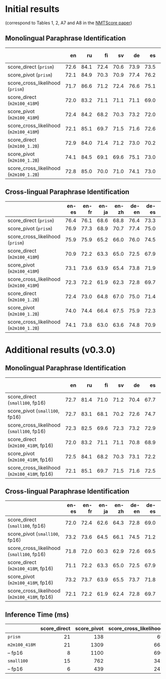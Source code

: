 # Initial results

(correspond to Tables 1, 2, A7 and A8 in the [NMTScore paper](https://arxiv.org/abs/2204.13692))

## Monolingual Paraphrase Identification

|                                |    en |    ru |    fi |    sv |    de |    es |    fr |    ja |    zh | pawsx-avg. | macro-avg. |
|--------------------------------|------:|------:|------:|------:|------:|------:|------:|------:|------:|-----------:|-----------:|
| score_direct (`prism`)           | 72.6 | 84.1 | 72.4 | 70.6 | 73.9 | 73.5 | 75.7 | 66.4 | 68.9 |      71.7 |      74.3 |
| score_pivot (`prism`)            | 72.1 | 84.9 | 70.3 | 70.9 | 77.4 | 76.2 | 76.9 | 68.4 | 70.8 |      74.0 |      74.4 |
| score_cross_likelihood (`prism`) | 71.7 | 86.6 | 71.2 | 72.4 | 76.6 | 75.1 | 75.6 | 65.8 | 70.5 |      72.7 |      74.9 |
| score_direct (`m2m100_418M`)           | 72.0 | 83.2 | 71.1 | 71.1 | 71.1 | 69.0 | 72.3 | 61.9 | 65.4 |      67.9 |      73.1 |
| score_pivot (`m2m100_418M`)            | 72.4 | 84.2 | 68.2 | 70.3 | 73.2 | 72.0 | 72.2 | 64.0 | 67.9 |      69.9 |      73.0 |
| score_cross_likelihood (`m2m100_418M`) | 72.1 | 85.1 | 69.7 | 71.5 | 71.6 | 72.6 | 72.2 | 63.1 | 66.7 |      69.2 |      73.5 |
| score_direct (`m2m100_1.2B`)           | 72.9 | 84.0 | 71.4 | 71.2 | 73.0 | 70.2 | 72.4 | 62.4 | 66.4 |      68.9 |      73.7 |
| score_pivot (`m2m100_1.2B`)            | 74.1 | 84.5 | 69.1 | 69.6 | 75.1 | 73.0 | 73.3 | 65.8 | 70.2 |      71.5 |      73.8 |
| score_cross_likelihood (`m2m100_1.2B`) | 72.8 | 85.0 | 70.0 | 71.0 | 74.1 | 73.0 | 73.3 | 66.2 | 69.5 |      71.2 |      74.0 |

## Cross-lingual Paraphrase Identification

|                                      | en-es | en-fr | en-ja | en-zh | de-en | de-es | de-fr | de-ja | de-zh | es-fr | es-ja | es-zh | fr-ja | fr-zh | ja-zh |  avg. |
|--------------------------------------|------:|------:|------:|------:|------:|------:|------:|------:|------:|------:|------:|------:|------:|------:|------:|------:|
| score_direct (`prism`)                 | 76.4 | 76.1 | 68.6 | 68.8 | 76.4 | 73.3 | 74.5 | 66.0 | 66.9 | 74.3 | 66.7 | 66.8 | 66.8 | 67.4 | 64.4 | 70.2 |
| score_pivot (`prism`)                  | 76.9 | 77.3 | 68.9 | 70.7 | 77.4 | 75.0 | 76.0 | 67.0 | 69.5 | 75.5 | 67.6 | 69.5 | 67.5 | 69.9 | 66.5 | 71.7 |
| score_cross_likelihood (`prism`)       | 75.9 | 75.9 | 65.2 | 66.0 | 76.0 | 74.5 | 75.2 | 64.8 | 65.8 | 74.2 | 64.6 | 66.2 | 64.4 | 65.7 | 65.3 | 69.3 |
| score_direct (`m2m100_418M`)           | 70.9 | 72.2 | 63.3 | 65.0 | 72.5 | 67.9 | 69.0 | 61.0 | 63.1 | 68.4 | 60.6 | 62.0 | 61.4 | 63.2 | 60.6 | 65.4 |
| score_pivot (`m2m100_418M`)            | 73.1 | 73.6 | 63.9 | 65.4 | 73.8 | 71.9 | 70.5 | 63.0 | 63.8 | 70.1 | 62.8 | 64.3 | 62.7 | 63.5 | 62.0 | 67.0 |
| score_cross_likelihood (`m2m100_418M`) | 72.3 | 72.2 | 61.9 | 62.3 | 72.8 | 69.7 | 69.0 | 60.2 | 63.2 | 69.8 | 61.5 | 61.5 | 60.5 | 61.7 | 61.9 | 65.4 |
| score_direct (`m2m100_1.2B`)           | 72.4 | 73.0 | 64.8 | 67.0 | 75.0 | 71.4 | 71.7 | 62.7 | 65.1 | 69.8 | 61.5 | 63.4 | 62.7 | 65.1 | 62.6 | 67.2 |
| score_pivot (`m2m100_1.2B`)            | 74.0 | 74.4 | 66.4 | 67.5 | 75.9 | 72.3 | 72.4 | 64.4 | 66.5 | 70.9 | 63.4 | 65.6 | 64.1 | 64.9 | 63.4 | 68.4 |
| score_cross_likelihood (`m2m100_1.2B`) | 74.1 | 73.8 | 63.0 | 63.6 | 74.8 | 70.9 | 70.5 | 61.4 | 63.5 | 71.3 | 61.6 | 62.5 | 61.8 | 63.8 | 63.3 | 66.7 |


# Additional results (v0.3.0)

## Monolingual Paraphrase Identification

|                                            |    en |    ru |    fi |    sv |    de |    es |    fr |    ja |    zh | pawsx-avg. | macro-avg. |
|--------------------------------------------|------:|------:|------:|------:|------:|------:|------:|------:|------:|-----------:|-----------:|
| score_direct (`small100`, fp16)              | 72.7 | 81.4 | 71.0 | 71.2 | 70.4 | 67.7 | 70.5 | 61.4 | 65.6 |      67.1 |      72.7 |
| score_pivot (`small100`, fp16)               | 72.7 | 83.1 | 68.1 | 70.2 | 72.6 | 74.7 | 73.2 | 63.1 | 69.0 |      70.5 |      72.9 |
| score_cross_likelihood (`small100`, fp16)    | 72.3 | 82.5 | 69.6 | 72.3 | 73.2 | 72.9 | 72.8 | 62.4 | 66.2 |      69.5 |      73.2 |
| score_direct (`m2m100_418M`, fp16)           | 72.0 | 83.2 | 71.1 | 71.1 | 70.8 | 68.9 | 72.2 | 61.9 | 65.4 |      67.8 |      73.1 |
| score_pivot (`m2m100_418M`, fp16)            | 72.5 | 84.1 | 68.2 | 70.3 | 73.1 | 72.2 | 72.1 | 64.0 | 67.8 |      69.8 |      73.0 |
| score_cross_likelihood (`m2m100_418M`, fp16) | 72.1 | 85.1 | 69.7 | 71.5 | 71.6 | 72.5 | 72.2 | 63.6 | 65.9 |      69.1 |      73.5 |

## Cross-lingual Paraphrase Identification

|                                      | en-es | en-fr | en-ja | en-zh | de-en | de-es | de-fr | de-ja | de-zh | es-fr | es-ja | es-zh | fr-ja | fr-zh | ja-zh |  avg. |
|--------------------------------------|------:|------:|------:|------:|------:|------:|------:|------:|------:|------:|------:|------:|------:|------:|------:|------:|
| score_direct (`small100`, fp16)              | 72.0 | 72.4 | 62.6 | 64.3 | 72.8 | 69.0 | 69.0 | 61.4 | 63.6 | 68.7 | 60.5 | 62.9 | 60.9 | 63.6 | 61.4 | 65.7 |
| score_pivot (`small100`, fp16)               | 73.2 | 73.6 | 64.5 | 66.1 | 74.5 | 71.2 | 70.9 | 63.2 | 64.8 | 72.3 | 62.3 | 63.6 | 62.7 | 64.6 | 62.5 | 67.3 |
| score_cross_likelihood (`small100`, fp16)    | 71.8 | 72.0 | 60.3 | 62.9 | 72.6 | 69.5 | 69.5 | 61.3 | 61.9 | 71.6 | 59.5 | 62.8 | 61.4 | 62.3 | 62.2 | 65.4 |
| score_direct (`m2m100_418M`, fp16)           | 71.1 | 72.2 | 63.3 | 65.0 | 72.5 | 67.9 | 69.0 | 61.0 | 63.1 | 68.4 | 60.7 | 61.9 | 61.3 | 63.4 | 60.6 | 65.4 |
| score_pivot (`m2m100_418M`, fp16)            | 73.2 | 73.7 | 63.9 | 65.5 | 73.7 | 71.8 | 70.3 | 63.1 | 63.9 | 70.1 | 62.9 | 64.1 | 62.7 | 63.5 | 62.0 | 67.0 |
| score_cross_likelihood (`m2m100_418M`, fp16) | 72.1 | 72.2 | 61.9 | 62.4 | 72.8 | 69.7 | 68.9 | 60.2 | 63.3 | 69.7 | 61.5 | 61.7 | 60.5 | 61.8 | 61.9 | 65.4 |

## Inference Time (ms)

|             | score_direct | score_pivot | score_cross_likelihood |
|-------------|-------------:|------------:|-----------------------:|
| `prism`     |           21 |         138 |                     69 |
| `m2m100_418M` |           21 |        1309 |                    663 |
| – fp16      |            8 |        1100 |                    690 |
| `small100`  |           15 |         762 |                    342 |
| – fp16      |            6 |         439 |                    247 |